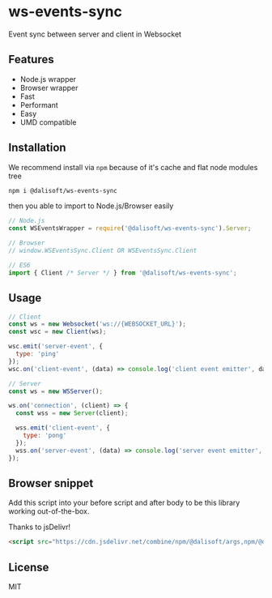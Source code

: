 # ws-events-sync

Event sync between server and client in Websocket

## Features

- Node.js wrapper
- Browser wrapper
- Fast
- Performant
- Easy
- UMD compatible

## Installation

We recommend install via `npm` because of it's cache and flat node modules tree

```bash
npm i @dalisoft/ws-events-sync
```

then you able to import to Node.js/Browser easily

```js
// Node.js
const WSEventsWrapper = require('@dalisoft/ws-events-sync').Server;

// Browser
// window.WSEventsSync.Client OR WSEventsSync.Client

// ES6
import { Client /* Server */ } from '@dalisoft/ws-events-sync';
```

## Usage

```js
// Client
const ws = new Websocket('ws://{WEBSOCKET_URL}');
const wsc = new Client(ws);

wsc.emit('server-event', {
  type: 'ping'
});
wsc.on('client-event', (data) => console.log('client event emitter', data));

// Server
const ws = new WSServer();

ws.on('connection', (client) => {
  const wss = new Server(client);

  wss.emit('client-event', {
    type: 'pong'
  });
  wss.on('server-event', (data) => console.log('server event emitter', data));
});
```

## Browser snippet

Add this script into your before script and after body to be this library working out-of-the-box.

Thanks to jsDelivr!

```html
<script src="https://cdn.jsdelivr.net/combine/npm/@dalisoft/args,npm/@dalisoft/events,npm/@dalisoft/ws-events-sync"></script>
```

## License

MIT
